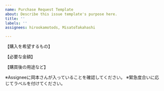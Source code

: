 ```yaml
---
name: Purchase Request Template
about: Describe this issue template's purpose here.
title: ''
labels: ''
assignees: hirookamotods, MisatoTakahashi

---
```


【購入を希望するもの】

【必要な金額】

【購買後の用途など】

※Assigneeに岡本さんが入っていることを確認してください。
※緊急度合いに応じてラベルを付けてください。
